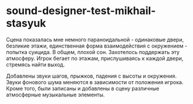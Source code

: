 # sound-designer-test-mikhail-stasyuk

Сцена показалась мне немного параноидальной - одинаковые двери, безликие этажи, единственная форма взаимодействия с окружением - попытка суицида. В общем, плохой сон. Захотелось поддержать эту атмосферу. Игрок бегает по этажам, прислушиваясь к каждой двери, стремясь найти выход. 

Добавлены звуки шагов, прыжков, падения с высоты и окружения.
Звуки фонового шума меняются в зависимости от положения игрока. 
Кроме того, были записаны и добавлены в сцену  различные атмосферные музыкальные элементы. 
